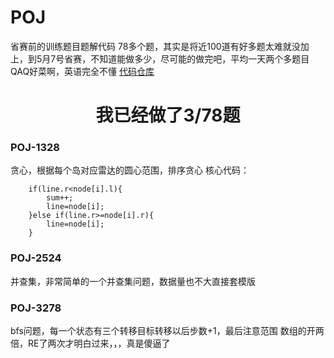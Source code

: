 # POJ
省赛前的训练题目题解代码
78多个题，其实是将近100道有好多题太难就没加上，到5月7号省赛，不知道能做多少，尽可能的做完吧，平均一天两个多题目QAQ好菜啊，英语完全不懂
[代码仓库][1]
<h1 style="text-align: center;"> 我已经做了3/78题</h1>

### POJ-1328
贪心，根据每个岛对应雷达的圆心范围，排序贪心
核心代码：
```
    if(line.r<node[i].l){
        sum++;
        line=node[i];
    }else if(line.r>=node[i].r){
        line=node[i];
    }
```
### POJ-2524
并查集，非常简单的一个并查集问题，数据量也不大直接套模版

### POJ-3278
bfs问题，每一个状态有三个转移目标转移以后步数+1，最后注意范围
数组的开两倍，RE了两次才明白过来，，，真是傻逼了





  [1]: https://github.com/hong-ll/POJ

